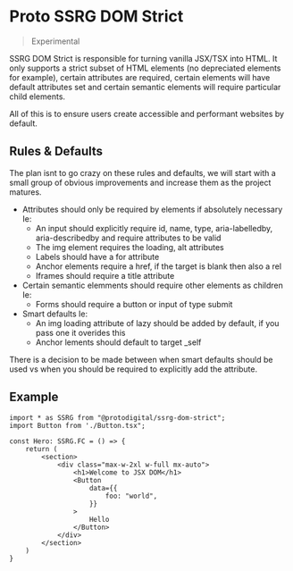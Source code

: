 # Proto SSRG DOM Strict
> Experimental

SSRG DOM Strict is responsible for turning vanilla JSX/TSX into HTML. It only supports a strict subset of HTML elements (no depreciated elements for example), certain attributes are required, certain elements will have default attributes set and certain semantic elements will require particular child elements.

All of this is to ensure users create accessible and performant websites by default.

## Rules & Defaults

The plan isnt to go crazy on these rules and defaults, we will start with a small group of obvious improvements and increase them as the project matures.

- Attributes should only be required by elements if absolutely necessary Ie:
    - An input should explicitly require id, name, type, aria-labelledby, aria-describedby and require attributes to be valid
    - The img element requires the loading, alt attributes
    - Labels should have a for attribute
    - Anchor elements require a href, if the target is blank then also a rel
    - Iframes should require a title attribute
- Certain semantic elemments should require other elements as children Ie:
    - Forms should require a button or input of type submit
- Smart defaults Ie:
    - An img loading attribute of lazy should be added by default, if you pass one it overides this
    - Anchor lements should default to target _self

There is a decision to be made between when smart defaults should be used vs when you should be required to explicitly add the attribute.

## Example

```tsx
import * as SSRG from "@protodigital/ssrg-dom-strict";
import Button from './Button.tsx";

const Hero: SSRG.FC = () => {
    return (
        <section>
            <div class="max-w-2xl w-full mx-auto">
                <h1>Welcome to JSX DOM</h1>
                <Button
                    data={{
                        foo: "world",
                    }}
                >
                    Hello
                </Button>
            </div>
        </section>
    )
}
```